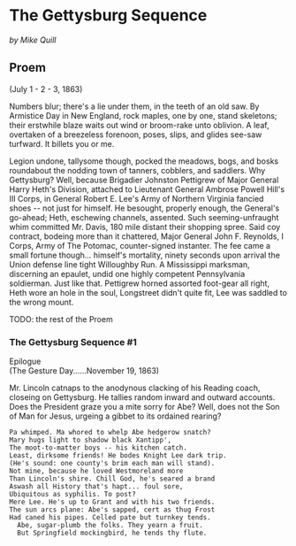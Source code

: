 # The Gettysburg Sequence
_by Mike Quill_

## Proem
(July 1 - 2 - 3, 1863)

Numbers blur; there's a lie under them, in the teeth of an old saw. By Armistice Day in New England, rock maples, one by one, stand skeletons; their erstwhile blaze waits out wind or broom-rake unto oblivion. A leaf, overtaken of a breezeless forenoon, poses, slips, and glides see-saw turfward. It billets you or me.

Legion undone, tallysome though, pocked the meadows, bogs, and bosks roundabout the nodding town of tanners, cobblers, and saddlers. Why Gettysburg? Well, because Brigadier Johnston Pettigrew of Major General Harry Heth's Division, attached to Lieutenant General Ambrose Powell Hill's III Corps, in General Robert E. Lee's Army of Northern Virginia fancied shoes -- not just for himself. He besought, properly enough, the General's go-ahead; Heth, eschewing channels, assented. Such seeming-unfraught whim committed Mr. Davis, 180 mile distant their shopping spree. Said coy contract, bodeing more than it chattered, Major General John F. Reynolds, I Corps, Army of The Potomac, counter-signed instanter. The fee came a small fortune though... himself's mortality, ninety seconds upon arrival the Union defense line tight Willoughby Run. A Mississippi marksman, discerning an epaulet, undid one highly competent Pennsylvania soldierman. Just like that. Pettigrew horned assorted foot-gear all right, Heth wore an hole in the soul, Longstreet didn't quite fit, Lee was saddled to the wrong mount.

TODO: the rest of the Proem


### The Gettysburg Sequence #1
Epilogue  
(The Gesture Day......November 19, 1863)

Mr. Lincoln catnaps to the anodynous clacking of his Reading coach, closeing on Gettysburg. He tallies random inward and outward accounts. Does the President graze you a mite sorry for Abe? Well, does not the Son of Man for Jesus, urgeing a gibbet to its ordained rearing?

    Pa whimped. Ma whored to whelp Abe hedgerow snatch?
    Mary hugs light to shadow black Xantipp',
    The moot-to-matter boys -- his kitchen catch.
    Least, dirksome friends! He bodes Knight Lee dark trip.
    (He's sound: one county's brim each man will stand).
    Not mine, because he loved Westmoreland more
    Than Lincoln's shire. Chill God, he's seared a brand
    Aswash all History that's hapt... foul sore,
    Ubiquitous as syphilis. To post?
    Mere Lee. He's up to Grant and with his two friends.
    The sun arcs plane: Abe's sapped, cert as thug Frost
    Had caned his pipes. Celled pate but turnkey tends.
      Abe, sugar-plumb the folks. They yearn a fruit.
      But Springfield mockingbird, he tends thy flute.



 
